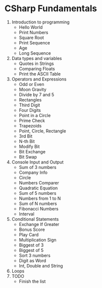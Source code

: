# CSharp Fundamentals
1. Introduction to programming
	* Hello World
	* Print Numbers
	* Square Root
	* Print Sequence
	* Age
	* Long Sequence
2. Data types and variables
	* Quotes in Strings
	* Comparing Floats
	* Print the ASCII Table
3. Operators and Expressions
	* Odd or Even
	* Moon Gravity
	* Divide by 7 and 5
	* Rectangles
	* Third Digit
	* Four Digits
	* Point in a Circle
	* Prime Check
	* Trapezoids
	* Point, Circle, Rectangle
	* 3rd Bit
	* N-th Bit
	* Modify Bit
	* Bit Exchange
	* Bit Swap
4. Console Input and Output
	* Sum of 3 numbers
	* Company Info
	* Circle
	* Numbers Comparer
	* Quadratic Equation
	* Sum of 5 numbers
	* Numbers from 1 to N
	* Sum of N numbers
	* Fibonacci Numbers
	* Interval
5. Conditional Statements
	* Exchange If Greater
	* Bonus Score
	* Play Card
	* Multiplication Sign
	* Biggest of 3
	* Biggest of 5
	* Sort 3 numbers
	* Digit as Word
	* Int, Double and String
6. Loops
7. TODO
	* Finish the list